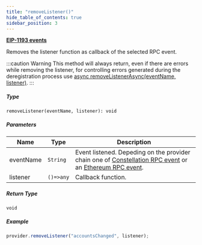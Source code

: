 ```yaml
---
title: "removeListener()"
hide_table_of_contents: true
sidebar_position: 3
---
```


<head>
  <meta
    name="description"
    content="Removes the listener function as callback of the selected RPC event."
  />
</head>

<intro-end />

**[EIP-1193 events](https://eips.ethereum.org/EIPS/eip-1193#events)**

Removes the listener function as callback of the selected RPC event.

:::caution Warning
This method will always return, even if there are errors while removing the listener, for controlling errors generated during the deregistration process use [async removeListenerAsync(eventName, listener)](./removeListenerAsync.md).
:::

##### Type

`removeListener(eventName, listener): void`

##### Parameters

| Name      | Type      | Description                                                                                                                                              |
| --------- | --------- | -------------------------------------------------------------------------------------------------------------------------------------------------------- |
| eventName | `String`  | Event listened. Depeding on the provider chain one of [Constellation RPC event](../constellationRPCAPI/) or an [Ethereum RPC event](../ethereumRPCAPI/). |
| listener  | `()=>any` | Callback function.                                                                                                                                       |

##### Return Type

`void`

##### Example

```typescript title="TypeScript"
provider.removeListener("accountsChanged", listener);
```
